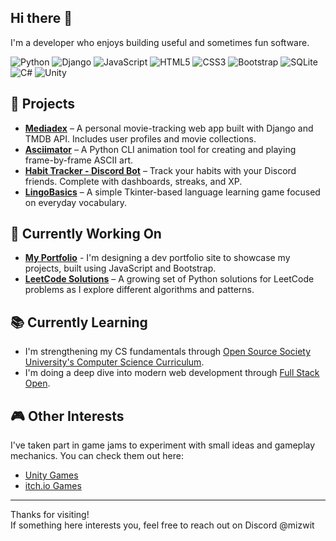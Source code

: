 ## Hi there 👋

I'm a developer who enjoys building useful and sometimes fun software.

![Python](https://img.shields.io/badge/Python-3776AB?logo=python&logoColor=white)
![Django](https://img.shields.io/badge/Django-092E20?logo=django&logoColor=white)
![JavaScript](https://img.shields.io/badge/JavaScript-F7DF1E?logo=javascript&logoColor=black)
![HTML5](https://img.shields.io/badge/HTML5-E34F26?logo=html5&logoColor=white)
![CSS3](https://img.shields.io/badge/CSS3-1572B6?logo=css3&logoColor=white)
![Bootstrap](https://img.shields.io/badge/Bootstrap-7952B3?logo=bootstrap&logoColor=white)
![SQLite](https://img.shields.io/badge/SQLite-07405E?logo=sqlite&logoColor=white)
![C#](https://custom-icon-badges.demolab.com/badge/C%23-%23239120.svg?logo=cshrp&logoColor=white)
![Unity](https://img.shields.io/badge/Unity-000000?logo=unity&logoColor=white)

## 🌱 Projects

- **[Mediadex](https://mediadex.onrender.com)** – A personal movie-tracking web app built with Django and TMDB API. Includes user profiles and movie collections.
- **[Asciimator](https://github.com/mizwit/Asciimator)** – A Python CLI animation tool for creating and playing frame-by-frame ASCII art.
- **[Habit Tracker - Discord Bot](https://github.com/mizwit/Habit-Tracker-Discord-Bot)** – Track your habits with your Discord friends. Complete with dashboards, streaks, and XP.
- **[LingoBasics](https://github.com/mizwit/LingoBasics)** – A simple Tkinter-based language learning game focused on everyday vocabulary.

## 🔧 Currently Working On

- **[My Portfolio](https://mizwit.github.io)** - I'm designing a dev portfolio site to showcase my projects, built using JavaScript and Bootstrap.
- **[LeetCode Solutions](https://github.com/mizwit/LeetCode-Solutions)** – A growing set of Python solutions for LeetCode problems as I explore different algorithms and patterns.

## 📚 Currently Learning

- I'm strengthening my CS fundamentals through [Open Source Society University's Computer Science Curriculum](https://github.com/ossu/computer-science).
- I'm doing a deep dive into modern web development through [Full Stack Open](https://fullstackopen.com/en/).

## 🎮 Other Interests

I've taken part in game jams to experiment with small ideas and gameplay mechanics. You can check them out here:  
- [Unity Games](https://play.unity.com/en/user/aa51fa96-1dd5-4777-a825-4831834aabfb)  
- [itch.io Games](https://itch.io/profile/mizwit)
---

Thanks for visiting!  
If something here interests you, feel free to reach out on Discord @mizwit
